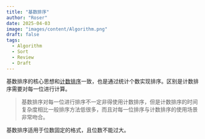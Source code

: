 ```yaml
---
title: "基数排序"
author: "Roser"
date: 2025-04-03
image: "images/content/Algorithm.png"
draft: false
tags:
  - Algorithm
  - Sort
  - Review
  - Draft
---
```

基数排序的核心思想和[计数排序](计数排序与前缀和实现排序源数据.md)一致，也是通过统计个数实现排序。区别是计数排序需要对每一位进行计算。

> 基数排序对每一位进行排序不一定非得使用计数排序，但是计数排序的时间复杂度相比一般排序方法低很多，而且对每一位排序与计数排序的使用场景非常吻合。

基数排序适用于位数固定的格式，且位数不能过大。